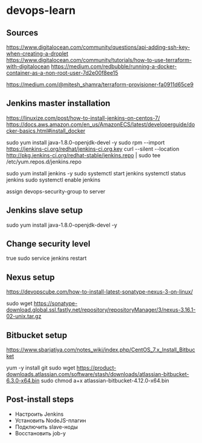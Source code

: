 # devops-learn

## Sources
https://www.digitalocean.com/community/questions/api-adding-ssh-key-when-creating-a-droplet
https://www.digitalocean.com/community/tutorials/how-to-use-terraform-with-digitalocean
https://medium.com/redbubble/running-a-docker-container-as-a-non-root-user-7d2e00f8ee15

https://medium.com/@mitesh_shamra/terraform-provisioner-fa0911d65ce9

## Jenkins master installation

https://linuxize.com/post/how-to-install-jenkins-on-centos-7/
https://docs.aws.amazon.com/en_us/AmazonECS/latest/developerguide/docker-basics.html#install_docker

sudo yum install java-1.8.0-openjdk-devel -y
sudo rpm --import https://jenkins-ci.org/redhat/jenkins-ci.org.key
curl --silent --location http://pkg.jenkins-ci.org/redhat-stable/jenkins.repo | sudo tee /etc/yum.repos.d/jenkins.repo

sudo yum install jenkins -y
sudo systemctl start jenkins
systemctl status jenkins
sudo systemctl enable jenkins

assign devops-security-group to server

## Jenkins slave setup

sudo yum install java-1.8.0-openjdk-devel -y

## Change security level

<useSecurity>true</useSecurity>
sudo service jenkins restart

## Nexus setup

https://devopscube.com/how-to-install-latest-sonatype-nexus-3-on-linux/

sudo wget https://sonatype-download.global.ssl.fastly.net/repository/repositoryManager/3/nexus-3.16.1-02-unix.tar.gz

## Bitbucket setup

https://www.sbarjatiya.com/notes_wiki/index.php/CentOS_7.x_Install_Bitbucket

yum -y install git
sudo wget https://product-downloads.atlassian.com/software/stash/downloads/atlassian-bitbucket-6.3.0-x64.bin
sudo chmod a+x atlassian-bitbucket-4.12.0-x64.bin


## Post-install steps

- Настроить Jenkins
- Установить NodeJS-плагин
- Подключить slave-ноды
- Восстановить job-у

